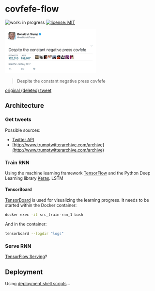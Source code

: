 # covfefe-flow

![work: in progress](https://img.shields.io/badge/work-in_progress-blue.svg)
[![license: MIT](https://img.shields.io/badge/license-MIT-brightgreen.svg)](./LICENSE.md)

<img src="./images/readme/cofveve-tweet_screenshot.jpg" width="60%" style="max-width:100%;" alt="covfefe tweet screenshot">

> Despite the constant negative press covfefe

[original (deleted) tweet](https://archive.is/f7UL3)



## Architecture

### Get tweets
Possible sources:
- [Twitter API](https://developer.twitter.com/en/docs)
- [http://www.trumptwitterarchive.com/archive](http://www.trumptwitterarchive.com/archive)


### Train RNN
Using the machine learning framework [TensorFlow](https://www.tensorflow.org) and the Python Deep Learning library [Keras](https://keras.io).
LSTM


#### TensorBoard

[TensorBoard](https://github.com/tensorflow/tensorboard) is used for visualizing the learning progress.
It needs to be started within the Docker container:

```bash
docker exec -it src_train-rnn_1 bash
```

And in the container:
```bash
tensorboard --logdir "logs"
```


### Serve RNN
[TensorFlow Serving](https://www.tensorflow.org/serving/)?



## Deployment
Using [deployment shell scripts](./src/deployment)...
